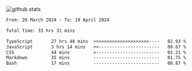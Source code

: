
![github stats](https://github-readme-stats.vercel.app/api?username=realmahd1&show_icons=true&theme=codeSTACKr&hide_rank=true&count_private=true)

<!--START_SECTION:waka-->

```txt
From: 20 March 2024 - To: 19 April 2024

Total Time: 33 hrs 31 mins

TypeScript       27 hrs 48 mins  >>>>>>>>>>>>>>>>>>>>>----   82.93 %
JavaScript       3 hrs 14 mins   >>-----------------------   09.67 %
CSS              44 mins         >------------------------   02.21 %
Markdown         35 mins         -------------------------   01.75 %
Bash             17 mins         -------------------------   00.87 %
```

<!--END_SECTION:waka-->
